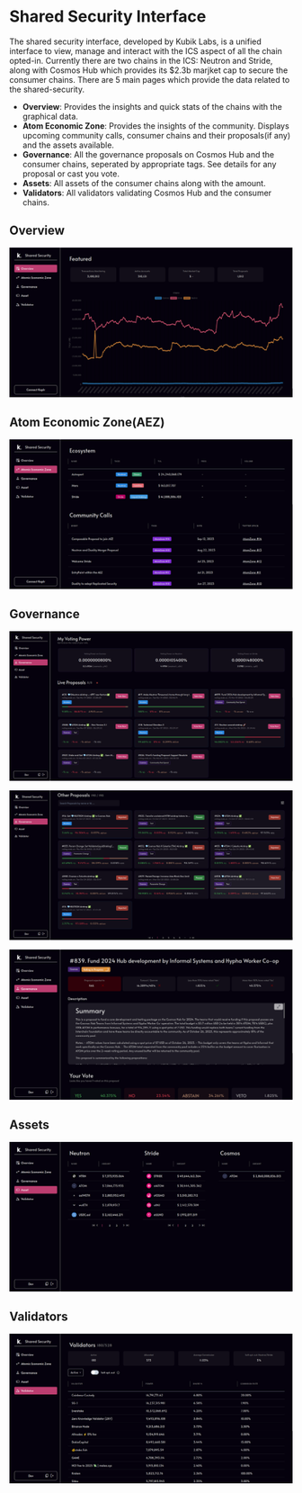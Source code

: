# Shared Security Interface

The shared security interface, developed by Kubik Labs, is a unified interface to view, manage and interact with the ICS aspect of all the chain opted-in. Currently there are two chains in the ICS: Neutron and Stride, along with Cosmos Hub which provides its $2.3b marjket cap to secure the consumer chains. There are 5 main pages which provide the data related to the shared-security.

- **Overview**: Provides the insights and quick stats of the chains with the graphical data.
- **Atom Economic Zone**: Provides the insights of the community. Displays upcoming community calls, consumer chains and their proposals(if any) and the assets available.
- **Governance**: All the governance proposals on Cosmos Hub and the consumer chains, seperated by appropriate tags. See details for any proposal or cast you vote.
- **Assets**: All assets of the consumer chains along with the amount.
- **Validators**: All validators validating Cosmos Hub and the consumer chains.

## Overview

![Overview](src/assets/snapshots/overview.png)

## Atom Economic Zone(AEZ)

![Ecosystem](src/assets//snapshots/aez.png)

## Governance

![Live Proposals](src/assets/snapshots/gov-live.png)

![Legacy Proposals](src/assets/snapshots/gov-leg.png)

![Single Live Proposal](src/assets/snapshots/lp.png)

## Assets

![Assets](src/assets/snapshots/assets.png)

## Validators

![Validators](src/assets/snapshots/validators.png)
